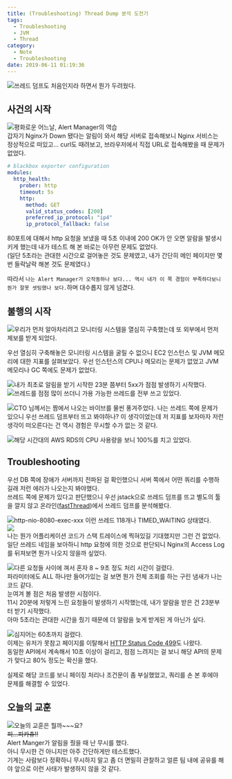 ```yaml
---
title: (Troubleshooting) Thread Dump 분석 도전기
tags:
  - Troubleshooting
  - JVM
  - Thread
category:
  - Note
  - Troubleshooting
date: 2019-06-11 01:19:36
---
```


![쓰레드 덤프도 처음인지라 하면서 뭔가 두려웠다.](thread-dump-analyze/thumb.png)

## 사건의 시작
![평화로운 어느날, Alert Manager의 역습](thread-dump-analyze/alert.png)  
갑자기 Nginx가 Down 됐다는 알림이 와서 해당 서버로 접속해보니 Nginx 서비스는 정상적으로 떠있고...
curl도 때려보고, 브라우저에서 직접 URL로 접속해봤을 때 문제가 없었다.  

```yaml
# blackbox exporter configuration
modules:
  http_health:
    prober: http
    timeout: 5s
    http:
      method: GET
      valid_status_codes: [200]
      preferred_ip_protocol: "ip4"
      ip_protocol_fallback: false
```
80포트에 대해서 http 요청을 보냈을 때 5초 이내에 200 OK가 안 오면 알람을 발생시키게 했는데 내가 테스트 해 본 바로는 아무런 문제도 없었다.  
(일단 5초라는 관대한 시간으로 걸어놓은 것도 문제였고, 내가 간단히 메인 페이지만 몇 번 들락날락 해본 것도 문제였다.)

따라서 `나는 Alert Manager가 오작동하나 보다... 역시 내가 이 쪽 경험이 부족하다보니 뭔가 잘못 셋팅했나 보다.`하며 대수롭지 않게 넘겼다.

## 불행의 시작
![우리가 먼저 알아차리려고 모니터링 시스템을 열심히 구축했는데 또 외부에서 먼저 제보를 받게 되었다.](thread-dump-analyze/begin-unlucky.png)

우선 열심히 구축해놓은 모니터링 시스템을 굴릴 수 없으니 EC2 인스턴스 및 JVM 메모리에 대한 지표를 살펴보았다.
우선 인스턴스의 CPU나 메모리는 문제가 없었고 JVM 메모리나 GC 쪽에도 문제가 없었다.

![내가 최초로 알림을 받기 시작한 23분 쯤부터 5xx가 점점 발생하기 시작했다.](thread-dump-analyze/http-5xx.png)  
![쓰레드를 점점 많이 쓰더니 가용 가능한 쓰레드를 전부 쓰고 있었다.](thread-dump-analyze/thread-monitoring.png)  
  
![CTO 님께서는 짬에서 나오는 바이브를 물씬 풍겨주었다.](thread-dump-analyze/cto-jjam.png)
나는 쓰레드 쪽에 문제가 있으니 우선 쓰레드 덤프부터 뜨고 봐야하나? 이 생각이었는데 저 지표를 보자마자 저런 생각이 떠오른다는 건 역시 경험은 무시할 수가 없는 것 같다.

![해당 시간대의 AWS RDS의 CPU 사용량을 보니 100%를 치고 있었다.](thread-dump-analyze/rds-cpu.png)

## Troubleshooting
우선 DB 쪽에 장애가 서버까지 전파된 걸 확인했으니 서버 쪽에서 어떤 쿼리를 수행하길래 저런 에러가 나오는지 봐야했다.  
쓰레드 쪽에 문제가 있다고 판단했으니 우선 jstack으로 쓰레드 덤프를 뜨고 별도의 툴을 깔지 않고 온라인([fastThread](https://fastthread.io/))에서 쓰레드 덤프를 분석해봤다.  

![http-nio-8080-exec-xxx 이런 쓰레드 118개나 TIMED_WAITING 상태였다.](thread-dump-analyze/thread-group.png)  
![](thread-dump-analyze/http-nio-8080-exec-xxx.png)  
나는 뭔가 어플리케이션 코드가 스택 트레이스에 찍혀있길 기대했지만 그런 건 없었다.  
일단 쓰레드 네임을 보아하니 http 요청에 의한 것으로 판단되니 Nginx의 Access Log를 뒤져보면 뭔가 나오지 않을까 싶었다.  

![다른 요청들 사이에 껴서 혼자 8 ~ 9초 정도 처리 시간이 걸렸다.](thread-dump-analyze/nginx-access-log.png)  
파라미터에도 ALL 하나만 들어가있는 걸 보면 뭔가 전체 조회를 하는 구린 냄새가 나는 코드 같다.  
눈여겨 볼 점은 처음 발생한 시점이다.  
11시 20분에 저렇게 느린 요청들이 발생하기 시작했는데, 내가 알람을 받은 건 23분부터 받기 시작했다.  
아마 5초라는 관대한 시간을 줬기 때문에 더 알람을 늦게 받게된 게 아닌가 싶다.  

![심지어는 60초까지 걸렸다.](thread-dump-analyze/nginx-access-log-2.png)  
이제는 유저가 못참고 페이지를 이탈해서 [HTTP Status Code 499](https://httpstatuses.com/499)도 나왔다.  
동일한 API에서 계속해서 10초 이상이 걸리고, 점점 느려지는 걸 보니 해당 API의 문제가 맞다고 80% 정도는 확신을 했다.

실제로 해당 코드를 보니 페이징 처리나 조건문이 좀 부실했었고, 쿼리를 손 본 후에야 문제를 해결할 수 있었다. 

## 오늘의 교훈
![오늘의 교훈은 뭘까~~~요?](thread-dump-analyze/pokemon.jpg)  
~~피...피카츄!!~~   
Alert Manger가 알림을 줬을 때 난 무시를 했다.  
아니 무시한 건 아니지만 아주 간단하게만 테스트했다.  
기계는 사람보다 정확하니 무시하지 말고 좀 더 면밀히 관찰하고 얼른 팀 내에 공유를 해야 앞으로 이런 사태가 발생하지 않을 것 같다.